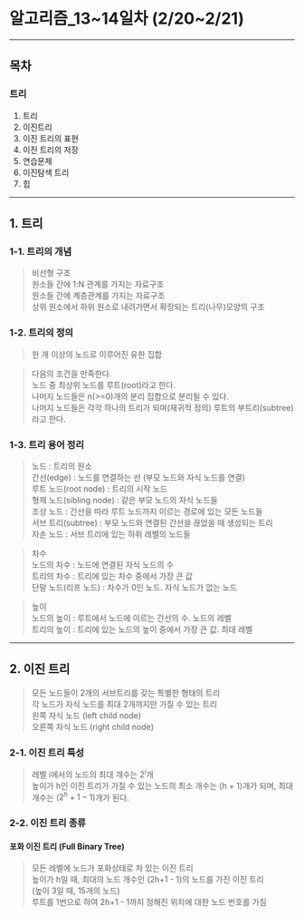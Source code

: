 # **알고리즘_13~14일차** (2/20~2/21)
 
---

## **목차**
### **트리**
1. 트리
2. 이진트리
3. 이진 트리의 표현
4. 이진 트리의 저장
5. 연습문제
6. 이진탐색 트리
7. 힙

---

## **1. 트리**

### **1-1. 트리의 개념** 
> 비선형 구조  
원소들 간에 1:N 관계를 가지는 자료구조  
원소들 간에 계층관계를 가지는 자료구조  
상위 원소에서 하위 원소로 내려가면서 확장되는 트리(나무)모양의 구조  

### **1-2. 트리의 정의**
> 한 개 이상의 노드로 이루어진 유한 집합  

> 다음의 조건을 만족한다.  
> 노드 중 최상위 노드를 루트(root)라고 한다.  
> 나머지 노드들은 n(>=0)개의 분리 집합으로 분리될 수 있다.  
> 나머지 노드들은 각각 하나의 트리가 되며(재귀적 정의) 루트의 부트리(subtree)라고 한다.  

### **1-3. 트리 용어 정리**
> 노드 : 트리의 원소  
> 간선(edge) : 노드를 연결하는 선 (부모 노드와 자식 노드를 연결)   
> 루트 노드(root node) : 트리의 시작 노드  
> 형제 노드(sibling node) : 같은 부모 노드의 자식 노드들  
> 조상 노드 : 간선을 따라 루트 노드까지 이르는 경로에 있는 모든 노드들  
> 서브 트리(subtree) : 부모 노드와 연결된 간선을 끊었을 때 생성되는 트리  
> 자손 노드 : 서브 트리에 있는 하위 레벨의 노드들  

> 차수  
노드의 차수 : 노드에 연결된 자식 노드의 수  
트리의 차수 : 트리에 있는 차수 중에서 가장 큰 값  
단말 노드(리프 노드) : 차수가 0인 노드. 자식 노드가 없는 노드  

> 높이  
노드의 높이 : 루트에서 노드에 이르는 간선의 수. 노드의 레벨  
트리의 높이 : 트리에 있는 노드의 높이 중에서 가장 큰 값. 최대 레벨  

---




## **2. 이진 트리**
> 모든 노드들이 2개의 서브트리를 갖는 특별한 형태의 트리  
> 각 노드가 자식 노드를 최대 2개까지만 가질 수 있는 트리  
왼쪽 자식 노드 (left child node)  
오른쪽 자식 노드 (right child node)


### **2-1. 이진 트리 특성**
> 레벨 i에서의 노드의 최대 개수는 $2^i$개  
> 높이가 h인 이진 트리가 가질 수 있는 노드의 최소 개수는 (h + 1)개가 되며, 최대 개수는 $(2^h+1 -1)$개가 된다.


### **2-2. 이진 트리 종류**

#### **포화 이진 트리 (Full Binary Tree)**
> 모든 레벨에 노드가 포화상태로 차 있는 이진 트리  
> 높이가 h일 때, 최대의 노드 개수인 (2h+1 - 1)의 노드를 가진 이진 트리    
(높이 3일 때, 15개의 노드)  
> 루트를 1번으로 하여 2h+1 - 1까지 정해진 위치에 대한 노드 번호를 가짐








